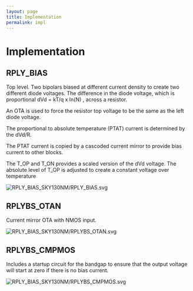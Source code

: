 ```yaml
---
layout: page
title: Implementation
permalink: impl
---
```


# Implementation

## RPLY_BIAS
Top level. Two bipolars biased at different current density to create two different diode voltages. The difference in the diode
voltage, which is proportional dVd = kT/q x ln(N) , across a resistor.

An OTA is used to force the resistor top voltage to be the same as the left diode voltage.

The proportional to absolute temperature (PTAT) current is determined by the dVd/R.

The PTAT current is copied by a cascoded current mirror to provide bias current to other blocks.

The T_OP and T_ON provides a scaled version of the dVd voltage. The absolute level of T_OP 
is adjusted to create a constant voltage over temperature

![RPLY_BIAS_SKY130NM/RPLY_BIAS.svg](/assets/RPLY_BIAS_SKY130NM/RPLY_BIAS.svg)


## RPLYBS_OTAN
Current mirror OTA with NMOS input. 

![RPLY_BIAS_SKY130NM/RPLYBS_OTAN.svg](/assets/RPLY_BIAS_SKY130NM/RPLYBS_OTAN.svg)


## RPLYBS_CMPMOS
Includes a startup circuit for the bandgap to ensure that the output voltage will start at zero if 
there is no bias current.

![RPLY_BIAS_SKY130NM/RPLYBS_CMPMOS.svg](/assets/RPLY_BIAS_SKY130NM/RPLYBS_CMPMOS.svg)





